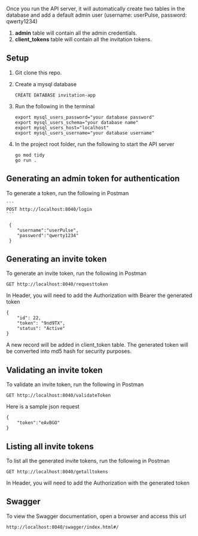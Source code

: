 
Once you run the API server, it will automatically create two tables in the database and add a default admin user (username: userPulse, password: qwerty1234)

1. **admin** table will contain all the admin credentials.
2. **client_tokens** table will contain all the invitation tokens.



Setup
--


1. Git clone this repo.
2. Create a mysql database 

    ```
    CREATE DATABASE invitation-app
    ```

3. Run the following in the terminal

    ```
    export mysql_users_password="your database password"
    export mysql_users_schema="your database name"
    export mysql_users_host="localhost"
    export mysql_users_username="your database username"
    ```

4. In the project root folder, run the following to start the API server

    ```
    go mod tidy
	go run .
    ```
    
Generating an admin token for authentication
--    

To generate a token, run the following in Postman

    ```
    POST http://localhost:8040/login
    ```
    
     {
        "username":"userPulse",
        "password":"qwerty1234"
     }


Generating an invite token
--    

To generate an invite token, run the following in Postman

```
GET http://localhost:8040/requesttoken
```

In Header, you will need to add the Authorization with Bearer the generated token

```
{
    "id": 22,
    "token": "9nd9TX",
    "status": "Active"
}
```

A new record will be added in client_token table. The generated token will be converted into md5 hash for security purposes.

Validating an invite token
--    

To validate an invite token, run the following in Postman

```
GET http://localhost:8040/validateToken
```

Here is a sample json request

```
{
    "token":"eAvBGO"
}
```

Listing all invite tokens
-- 
To list all the generated invite tokens, run the following in Postman

```
GET http://localhost:8040/getalltokens
```
In Header, you will need to add the Authorization with the generated token

Swagger
-- 

To view the Swagger documentation, open a browser and access this url

```
http://localhost:8040/swagger/index.html#/

```











